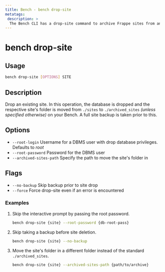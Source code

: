 ```yaml
---
title: Bench - bench drop-site
metatags:
 description: >
  The Bench CLI has a drop-site command to archive Frappe sites from an existing bench.
---
```


# bench drop-site

## Usage

```bash
bench drop-site [OPTIONS] SITE
```

## Description

Drop an existing site. In this operation, the database is dropped and the
respective site's folder is moved from `./sites` to `./archived_sites` *(unless
specified otherwise)* on your Bench. A full site backup is taken prior to this.

## Options

 - `--root-login` Username for a DBMS user with drop database privileges.
   Defaults to *root*
 - `--root-password` Password for the DBMS user
 - `--archived-sites-path` Specify the path to move the site's folder in

## Flags

 - `--no-backup` Skip backup prior to site drop
 - `--force` Force drop-site even if an error is encountered

### Examples

1. Skip the interactive prompt by passing the root password.

    ```bash
    bench drop-site {site} --root-password {db-root-pass}
    ```

1. Skip taking a backup before site deletion.

    ```bash
    bench drop-site {site} --no-backup
    ```

1. Move the site's folder in a different folder instead of the standard
   `./archived_sites`.

    ```bash
    bench drop-site {site} --archived-sites-path {path/to/archive}
    ```
